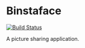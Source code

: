 # Binstaface

[![Build Status](https://travis-ci.org/daffl/binstaface.svg?branch=master)](https://travis-ci.org/daffl/binstaface)

A picture sharing application.
